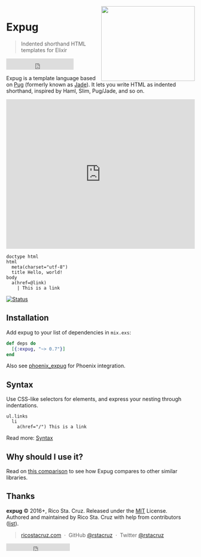 <img src="https://cdn.rawgit.com/pugjs/pug-logo/eec436cee8fd9d1726d7839cbe99d1f694692c0c/SVG/pug-final-logo-_-colour-128.svg" align="right" height="200" width="250">

# Expug

> Indented shorthand HTML templates for Elixir

<p><iframe src="https://ghbtns.com/github-btn.html?user=rstacruz&repo=expug&type=star&count=true&size=large" frameborder="0" scrolling="0" width="180px" height="30px"></iframe></p>

Expug is a template language based on [Pug][] (formerly known as [Jade][]).
It lets you write HTML as indented shorthand, inspired by Haml, Slim, Pug/Jade, and so on.

<iframe src='https://try-expug.herokuapp.com/try?code=doctype%20html%0Ahtml%0A%20%20head%0A%20%20%20%20meta(charset%3D%22utf-8%22)%0A%20%20%20%20title%20Hello%0A%20%20body%0A%20%20%20%20a.button(href%3D%40link)%0A%20%20%20%20%20%20%7C%20This%20is%20a%20link' height='400' width='100%' style='border: 0'></iframe>

```jade
doctype html
html
  meta(charset="utf-8")
  title Hello, world!
body
  a(href=@link)
    | This is a link
```

[![Status](https://travis-ci.org/rstacruz/expug.svg?branch=master)](https://travis-ci.org/rstacruz/expug "See test builds")

[Pug]: http://www.pug-lang.com/
[Jade]: http://jade-lang.com/

## Installation

Add expug to your list of dependencies in `mix.exs`:

```elixir
def deps do
  [{:expug, "~> 0.7"}]
end
```

Also see [phoenix_expug](https://github.com/rstacruz/phoenix_expug) for Phoenix integration.

## Syntax

Use CSS-like selectors for elements, and express your nesting through indentations.

```jade
ul.links
  li
    a(href="/") This is a link
```

Read more: [Syntax](https://hexdocs.pm/expug/syntax.html)

## Why should I use it?

Read on [this comparison](https://hexdocs.pm/expug/prior_art.html) to see how Expug compares to other similar libraries.

## Thanks

**expug** © 2016+, Rico Sta. Cruz. Released under the [MIT] License.<br>
Authored and maintained by Rico Sta. Cruz with help from contributors ([list][contributors]).

> [ricostacruz.com](http://ricostacruz.com) &nbsp;&middot;&nbsp;
> GitHub [@rstacruz](https://github.com/rstacruz) &nbsp;&middot;&nbsp;
> Twitter [@rstacruz](https://twitter.com/rstacruz)

[MIT]: http://mit-license.org/
[contributors]: http://github.com/rstacruz/expug/contributors

<p><iframe src="https://ghbtns.com/github-btn.html?user=rstacruz&type=follow&count=true" frameborder="0" scrolling="0" width="170px" height="20px"></iframe></p>

